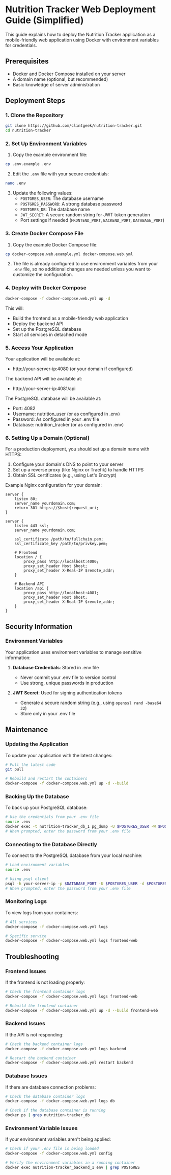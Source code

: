 # Nutrition Tracker Web Deployment Guide (Simplified)

This guide explains how to deploy the Nutrition Tracker application as a mobile-friendly web application using Docker with environment variables for credentials.

## Prerequisites

- Docker and Docker Compose installed on your server
- A domain name (optional, but recommended)
- Basic knowledge of server administration

## Deployment Steps

### 1. Clone the Repository

```bash
git clone https://github.com/clintgeek/nutrition-tracker.git
cd nutrition-tracker
```

### 2. Set Up Environment Variables

1. Copy the example environment file:
```bash
cp .env.example .env
```

2. Edit the `.env` file with your secure credentials:
```bash
nano .env
```

3. Update the following values:
   - `POSTGRES_USER`: The database username
   - `POSTGRES_PASSWORD`: A strong database password
   - `POSTGRES_DB`: The database name
   - `JWT_SECRET`: A secure random string for JWT token generation
   - Port settings if needed (`FRONTEND_PORT`, `BACKEND_PORT`, `DATABASE_PORT`)

### 3. Create Docker Compose File

1. Copy the example Docker Compose file:
```bash
cp docker-compose.web.example.yml docker-compose.web.yml
```

2. The file is already configured to use environment variables from your `.env` file, so no additional changes are needed unless you want to customize the configuration.

### 4. Deploy with Docker Compose

```bash
docker-compose -f docker-compose.web.yml up -d
```

This will:
- Build the frontend as a mobile-friendly web application
- Deploy the backend API
- Set up the PostgreSQL database
- Start all services in detached mode

### 5. Access Your Application

Your application will be available at:
- http://your-server-ip:4080 (or your domain if configured)

The backend API will be available at:
- http://your-server-ip:4081/api

The PostgreSQL database will be available at:
- Port: 4082
- Username: nutrition_user (or as configured in .env)
- Password: As configured in your .env file
- Database: nutrition_tracker (or as configured in .env)

### 6. Setting Up a Domain (Optional)

For a production deployment, you should set up a domain name with HTTPS:

1. Configure your domain's DNS to point to your server
2. Set up a reverse proxy (like Nginx or Traefik) to handle HTTPS
3. Obtain SSL certificates (e.g., using Let's Encrypt)

Example Nginx configuration for your domain:

```nginx
server {
    listen 80;
    server_name yourdomain.com;
    return 301 https://$host$request_uri;
}

server {
    listen 443 ssl;
    server_name yourdomain.com;

    ssl_certificate /path/to/fullchain.pem;
    ssl_certificate_key /path/to/privkey.pem;

    # Frontend
    location / {
        proxy_pass http://localhost:4080;
        proxy_set_header Host $host;
        proxy_set_header X-Real-IP $remote_addr;
    }

    # Backend API
    location /api {
        proxy_pass http://localhost:4081;
        proxy_set_header Host $host;
        proxy_set_header X-Real-IP $remote_addr;
    }
}
```

## Security Information

### Environment Variables

Your application uses environment variables to manage sensitive information:

1. **Database Credentials**: Stored in .env file
   - Never commit your .env file to version control
   - Use strong, unique passwords in production

2. **JWT Secret**: Used for signing authentication tokens
   - Generate a secure random string (e.g., using `openssl rand -base64 32`)
   - Store only in your .env file

## Maintenance

### Updating the Application

To update your application with the latest changes:

```bash
# Pull the latest code
git pull

# Rebuild and restart the containers
docker-compose -f docker-compose.web.yml up -d --build
```

### Backing Up the Database

To back up your PostgreSQL database:

```bash
# Use the credentials from your .env file
source .env
docker exec -t nutrition-tracker_db_1 pg_dump -U $POSTGRES_USER -W $POSTGRES_DB > backup.sql
# When prompted, enter the password from your .env file
```

### Connecting to the Database Directly

To connect to the PostgreSQL database from your local machine:

```bash
# Load environment variables
source .env

# Using psql client
psql -h your-server-ip -p $DATABASE_PORT -U $POSTGRES_USER -d $POSTGRES_DB
# When prompted, enter the password from your .env file
```

### Monitoring Logs

To view logs from your containers:

```bash
# All services
docker-compose -f docker-compose.web.yml logs

# Specific service
docker-compose -f docker-compose.web.yml logs frontend-web
```

## Troubleshooting

### Frontend Issues

If the frontend is not loading properly:

```bash
# Check the frontend container logs
docker-compose -f docker-compose.web.yml logs frontend-web

# Rebuild the frontend container
docker-compose -f docker-compose.web.yml up -d --build frontend-web
```

### Backend Issues

If the API is not responding:

```bash
# Check the backend container logs
docker-compose -f docker-compose.web.yml logs backend

# Restart the backend container
docker-compose -f docker-compose.web.yml restart backend
```

### Database Issues

If there are database connection problems:

```bash
# Check the database container logs
docker-compose -f docker-compose.web.yml logs db

# Check if the database container is running
docker ps | grep nutrition-tracker_db
```

### Environment Variable Issues

If your environment variables aren't being applied:

```bash
# Check if your .env file is being loaded
docker-compose -f docker-compose.web.yml config

# Verify the environment variables in a running container
docker exec nutrition-tracker_backend_1 env | grep POSTGRES
```